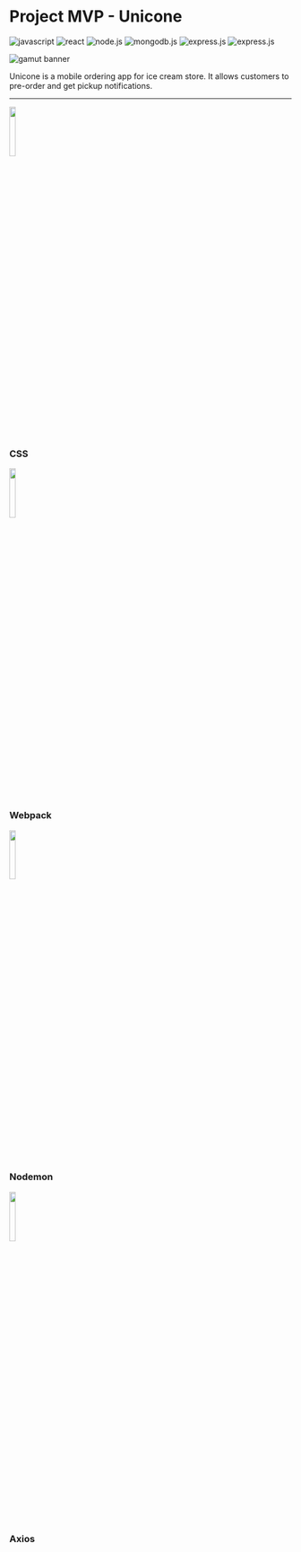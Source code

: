 # Project MVP - Unicone

![javascript](https://img.shields.io/badge/JavaScript-323330?style=for-the-badge&logo=javascript&logoColor=F7DF1E)
![react](https://img.shields.io/badge/React-20232A?style=for-the-badge&logo=react&logoColor=61DAFB)
![node.js](https://img.shields.io/badge/Node.js-339933?style=for-the-badge&logo=nodedotjs&logoColor=white)
![mongodb.js](https://img.shields.io/badge/MongoDB-4EA94B?style=for-the-badge&logo=mongodb&logoColor=white)
![express.js](https://img.shields.io/badge/Express.js-000000?style=for-the-badge&logo=express&logoColor=white)
![express.js](https://img.shields.io/badge/Express.js-000000?style=for-the-badge&logo=express&logoColor=white)

![gamut banner](https://i.postimg.cc/Gt4YpQgF/Screen-Shot-2021-09-08-at-14-38-16.png)

Unicone is a mobile ordering app for ice cream store. It allows customers to pre-order and get pickup notifications.

---


<code><img width="15%" src="https://www.vectorlogo.zone/logos/netlifyapp_watercss/netlifyapp_watercss-ar21.svg"></code>

### CSS

<code><img width="15%" src="https://www.vectorlogo.zone/logos/js_webpack/js_webpack-ar21.svg"></code>

### Webpack

<code><img width="15%" src="https://www.vectorlogo.zone/logos/nodemonio/nodemonio-ar21.svg"></code>

### Nodemon

<code><img width="15%" src="https://www.vectorlogo.zone/logos/axios/axios-ar21.svg"></code>

### Axios
